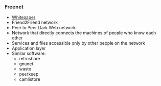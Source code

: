 ### Freenet

- [Whitepaper](https://homepage.divms.uiowa.edu/~ghosh/freenet.pdf)
- Friend2Friend network
- Peer to Peer Dark Web network
- Network that directly connects the machines of people who know each other
- Services and files accessible only by other people on the network
- Application layer
- Similar software:
	- retroshare
	- gnunet
	- waste
	- peerkeep
	- camlistore

